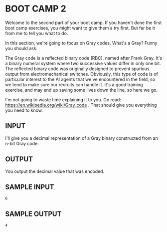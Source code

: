 <!-- RATING: EASY -->
<!-- NAME:  BOOT CAMP 2 -->
<!-- GENERATOR: generate.pl -->
# BOOT CAMP 2

Welcome to the second part of your boot camp. If you haven't done the first boot camp exercises, you might want to give them a try first. But far be it from me to tell you what to do.

In this section, we're going to focus on Gray codes. What's a Gray? Funny you should ask.

The Gray code is a reflected binary code (RBC), named after Frank Gray. It's a binary numeral system where two successive values differ in only one bit. The reflected binary code was originally designed to prevent spurious output from electromechanical switches. Obviously, this type of code is of particular interest to the AI agents that we've encountered in the field, so we tend to make sure our recruits can handle it. It's a good training exercise, and may end up saving some lives down the line, so here we go.

I'm not going to waste time explaining it to you. Go read: <a href="https://en.wikipedia.org/wiki/Gray_code" target="_blank">https://en.wikipedia.org/wiki/Gray_code</a> . That should give you everything you need to know.

## INPUT
I'll give you a decimal representation of a Gray binary constructed from an n-bit Gray code. 

## OUTPUT
You output the decimal value that was encoded.

## SAMPLE INPUT
	6

## SAMPLE OUTPUT
	4
